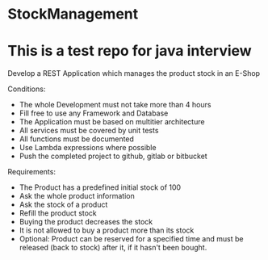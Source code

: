 # StockManagement
This is a test repo for java interview
===============================================

Develop a REST Application which manages the product stock in an E-Shop

Conditions:

* The whole Development must not take more than 4 hours
* Fill free to use any Framework and Database
* The Application must be based on multitier architecture
* All services must be covered by unit tests
* All functions must be documented
* Use Lambda expressions where possible
* Push the completed project to github, gitlab or bitbucket

Requirements:

* The Product has a predefined initial stock of 100
* Ask the whole product information
* Ask the stock of a product
* Refill the product stock
* Buying the product decreases the stock
* It is not allowed to buy a product more than its stock
* Optional: Product can be reserved for a specified time and must be released (back to stock) after it, if it hasn't been bought.



